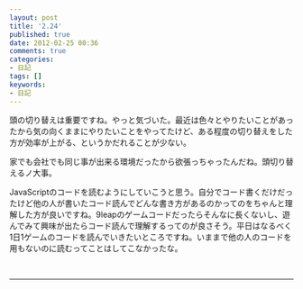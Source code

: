 ```yaml
---
layout: post
title: '2.24'
published: true
date: 2012-02-25 00:36
comments: true
categories:
- 日記
tags: []
keywords:
- 日記
---
```

頭の切り替えは重要ですね。やっと気づいた。最近は色々とやりたいことがあったから気の向くままにやりたいことをやってたけど、ある程度の切り替えをした方が効率が上がる、というかだれることが少ない。

家でも会社でも同じ事が出来る環境だったから欲張っちゃったんだね。頭切り替えるノ大事。

JavaScriptのコードを読むようにしていこうと思う。自分でコード書くだけだったけど他の人が書いたコード読んでどんな書き方があるのかってのをちゃんと理解した方が良いですね。9leapのゲームコードだったらそんなに長くないし、遊んでみて興味が出たらコード読んで理解するってのが良さそう。平日はなるべく1日1ゲームのコードを読んでいきたいところですね。いままで他の人のコードを用もないのに読むってことはしてこなかったな。

&nbsp;

---

